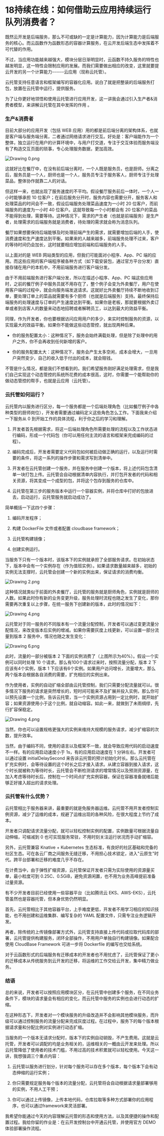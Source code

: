 # 18持续在线：如何借助云应用持续运行队列消费者？

既然云开发是后端服务，那么不可或缺的一定是计算能力，因为计算能力是后端服务的核心。而云函数作为函数形态的容器计算服务，在云开发后端生态中发挥着不可代替的作用。

不过，当应用功能越来越强大，模块分层日渐明显时，云函数不持久服务的特性也越发明显，这一特性会限制应用的发展。而我们需要做出相应的改变，这里就要提云开发的另一个计算能力------云应用（现称云托管）。

云托管支持任意语言和框架编写的容器化应用。说白了就是把整装的后端服务打包，放置在云托管中运行，提供服务。

为了让你更好地领悟和使用云托管进行应用开发，这一讲我会通过引入生产者\&消费者模型，来讲解云托管在其中发挥的作用 。

### 生产\&消费者

目前大部分的应用开发（包括 WEB 应用）用的都是前后端分离的架构体系，也就是客户端与服务端分离，二者通过网络请求进行交互。好处是：客户端能作为一个整体，独立运行在用户的计算环境中，与用户打交道，专注于交互体验而服务端没有了构造交互页面的琐事，专心处理服务数据，更加高效。


<Image alt="Drawing 0.png" src="https://s0.lgstatic.com/i/image/M00/8C/59/Ciqc1F_r5yyAXiedAACHvxQjuCU834.png"/> 


这就好比在餐厅中，在没有前后端分离时，一个人既是服务员，也是厨师。分离之后，服务员是一个人，厨师也是一个人，服务员专注于服务客人，厨师专注于处理菜品，整体协作就靠二人的对话。

但这样一来，也就出现了服务速度的不平均。假设餐厅服务前后一体时，一个人一小时能够承担 10 位客户；在前后服务分开时，服务内容也需要分开，服务客人和处理菜品的时间会不一致，假设后端服务处理菜品速度为一小时 20 位客户，而前端服务的速度为一小时 40 位客户。这就导致每一个小时都会有 20 位客户的菜品不能得到处理，需要等待。这种情况下，需求的产生者（也就是前端服务）是生产者，处理需求的后端服务就是消费者，待处理的需求就会称为消息队列。

餐厅如果想要保持后端能够及时处理前端产生的需求，就需要增加后端的人手，使消费速度和生产速度达到平衡。如果来的人越来越多，前端服务处理不过来，客户的等待时间仍会加长，这时就要相应增加前端和后端服务的人手。

以上面对的是 WEB 网站类型的应用，但我们可能面对小程序、App、PC 端的应用。而这些应用的客户端程序被各种方式（如下载安装包，通过官方平台分发）直接存储在用户的本机中，不用前端服务进行客户端分发。

由于不用前端服务进行客户端分发，所以在描述小程序、App、PC 端这些应用时，之前的餐厅例子中服务员就不用存在了，整个例子会变为外卖餐厅，用户在使用客户端的过程中，就会向服务端发送请求。这就好比外卖餐厅持续不断地收到订单，要处理订单上的菜品就需要有多个厨师（也就是后端服务）支持。最终保持后端服务的处理速度与订单的产生速度达到平衡。如果你是老板，那就要根据外卖订单或者到店客人的数量来动态地招聘或者解聘员工，以达到最大的效益平衡。

同理，作为开发者，你也要根据访问应用用户的多少，来实时控制服务的资源，以实现最大的效益平衡。如果你不能做这些动态管控，就出现两种后果。

* 你的服务配置太小：这种情况下，服务会始终满载处理，但是除了处理中的用户之外，你不会再收到任何新增的客户。

* 你的服务配置太大：这种情况下，服务会产生太多空闲，成本会增大，一旦用户突然变少，自己的收入低于付出的成本，就会赔钱。

不管是什么情况，都是我们不想看到的。我们希望服务刚好满足处理需求，但是我们自己实现这个动态管控的系统所花费的成本很高，这时，你需要一个能帮助你的做动态管控的帮手，也就是云应用（云托管）。

### 云托管如何运行？

云托管内以服务进行区分，每一个服务都是一个后端处理角色（比如餐厅例子中各种类型的厨师岗位），开发者需要通过编码定义这些角色怎么工作。下面我来介绍一下服务从 0 到开始工作的具体流程，利于你之后的学习和理解。

1. 开发者首先根据需求，将这一后端处理角色所需要处理的流程以及工作状态进行编码，形成一个代码包（你可以用任何主流的语言和框架来完成编码的过程）。

2. 编码完成后，开发者需要定义代码包如何被启动做正确的运行，以及运行时需要的条件，将这一系列的操作步骤和需求写到清单中。

3. 开发者在云托管创建一个服务，并在服务中创建一个版本，将上述代码包含清单一块打包上传。云托管会自动根据清单内容执行，并打包开发者的代码和相关资源，将其变成一个成型的包，并将这个包存到服务的仓库中。

4. 云托管在第三步的服务版本中运行一个容器实例，并将仓库中打好的包放进去，启动运行，云托管服务就启动成功了。

简单概括一下这四个步骤：

1. 编码开发程序；

2. 构建 DockerFile 文件或者配置 cloudbase framework；

3. 云托管构建镜像；

4. 创建实例运行。

当服务下只有一个版本时，该版本下的实例就承担了全部服务请求。在初始状态下，版本中会有一个实例存在（作为值班实例）。如果请求数量越来越多，初始的实例无法支撑时，云托管会创建一个新的实例出来，保证请求的消费均衡。


<Image alt="Drawing 2.png" src="https://s0.lgstatic.com/i/image/M00/8C/65/CgqCHl_r50uAF8sBAABFb3yeqUo665.png"/> 


这种情况就类似于前面的外卖餐厅，云托管的服务就是厨师角色，实例就是厨师的人数。如果此时你有新的业务变更升级，服务处理时流程也随之发生了变化，那你需要再次重复以上步骤，在统一服务下创建新的版本，此时的情况如下：


<Image alt="Drawing 4.png" src="https://s0.lgstatic.com/i/image/M00/8C/59/Ciqc1F_r50uAHNZaAABN2b1L-MY564.png"/> 


云托管对于同一服务的不同版本有一个流量分配控制，开发者可以通过变更流量分配情况，来改变版本后实例的增减。如果你需要灰度上线更新，可以设置一部分流量到版本 2 服务中，情况也随之发生变化：


<Image alt="Drawing 6.png" src="https://s0.lgstatic.com/i/image/M00/8C/65/CgqCHl_r51iAL8J7AABV-j_S8Xo934.png"/> 


此时，流量的一部分被版本 2 下面的实例消费了（上图所示为40%）。假设一个实例可以同时处理 10 个请求。那么有100个请求过来时，按照流量分配，版本 2 下应该有4个实例，版本 1 下应该有6个实例。如果用户访问增长，流量增大，那么两个版本会根据各自消费的需要，扩充相应的实例出来。

作为使用者，实例的自动扩缩全部由云托管控制，我们只需要分配流量就可以。很多情况下服务的请求是突然增长的，短时间可能来不及扩展并投入实例，那么你可以预先设置一个比例，告诉云托管，当一个实例资源占用到一定比例时，就开始扩容；如果资源使用小于这个比例，就自动缩容。如此一来，就做到了未雨绸缪，先行扩容保稳定。


<Image alt="Drawing 4.png" src="https://s0.lgstatic.com/i/image2/M01/03/FB/Cip5yF_lt6-ACTFiAABTEH3zpks779.png"/> 


当然，你也可以设置规格更强大的实例来维持大规模的服务请求，减少扩缩容的次数，提升效率。

当然，由于编码不同，使用的语言以及框架不一致，就会导致应用代码的启动速度不一样。有的应用启动速度小于 1s，有的应用启动速度在 1 分钟左右。开发者可以通过设置 initialDelaySecond 来告诉云托管的预计初始化时长。那么云托管在扩充实例时，会等待设置的这个时长之后才接入请求。从建立容器到接入请求，这个时长就被称为等待时长，云托管会不断检测请求的增常情况以及预测资源量，在加入考虑等待时长后，控制在一个时间点扩充实例容器，保证在容器准备就绪后能够正好接入超出的请求处理。

### 云托管有什么优势？

云托管相比于服务器来讲，最重要的就是免服务器运维。云托管不用开发者控制实例资源，减少了运维的成本，规避了运维出现的各种风险，在很大程度上节约了成本。

开发者只调配请求流量分配，就可以轻松控制实例的配置，实例数量可根据流量自动伸缩，可缩减到 0 也可实现服务常驻，不用时刻关注运行状况而手动扩缩容。

另外，云托管兼容 Knative + Kubernetes 生态标准，有良好的社区基础和完备的社区生态。可在各云厂商之间服务无缝迁移，不用担心技术锁定，进入"云原生"时代。跨平台部署和迁移的难度几乎不存在。

在计费当中，由于弹性扩缩资源，云托管保证开发者只需为实际使用的资源量买单，最小粒度可到 0.25C、0.5GiB，避免资源闲置，也不用为业务高峰提前准备过量资源。

有不少开发者目前已经使用一些容器平台（比如腾讯云 EKS、AWS-EKS），云托管虽然也是容器托管，但本身优势仍然明显。

首先，云托管相比于其他容器平台，上手难度更低，开发者不用学习相应的知识技能，也不用创建和运维集群、编写复杂的 YAML 配置文件，只需专注业务逻辑开发。

再者，除传统的上传镜像部署方式外，云托管支持直接上传代码或拉取代码库的部署，云托管提供构建服务，闭环全部操作，不用用户单独自行构建镜像。如果配合使用 CloudBase Framework 可进一步将 Dockerfile 的编写也交给系统。

对于云函数形式的后端服务有迁移成本的开发者也不用忧虑了，云托管保证了更小的迁移成本从传统服务到云开发的迁移，将运维的工作交给云开发，集中精力做业务。

### 结语

总的来说，开发者可以按照应用模块区分，在云托管中创建多个服务，在不同业务条件下，模块的请求量会有相应的变化，而云托管中服务的实例也会进行动态的扩缩。

在这种形态下，开发者对一个模块服务的升级改造并不会影响其他模块服务，而升级可以通过控制服务的流量分配来完成灰度过程。在过程中，服务下的每个版本根据请求量和分配比例对实例进行动态扩缩。

当服务的一个版本无请求分配时，版本下的实例自动销毁，不产生费用。这就是云托管，开发者可以调配的均是业务相关的，运维相关的一概由云开发来处理。所以云托管降低了使用者的技术门槛，不用过高的技术积累就可以轻松使用。今天这一讲，我想强调三个重点内容：

1. 云托管以服务进行划分，针对每个服务可以存在多个版本，每个版本下会有动态伸缩的运行实例；

2. 你只需要规定服务每个版本的流量分配，云托管将会自动根据请求量部署够用的实例，不用人工干预；

3. 你可以通过上传镜像，上传本地代码，仓库拉取等多种方式部署你的应用程序，也可以通过framework来灵活部署。

我希望你能通过今天的内容理解云托管的形态和使用方法，以及其便捷的操作和配置过程。我给你留的作业是：在云开发控制台中开通云托管，并使用官方 DEMO 体验部署操作流程。

